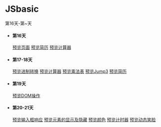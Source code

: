 # JSbasic
第16天-第~天
<ul>
  <li>
    <h4>第16天</h4>
    <a href="https://dcxavier.github.io/JSbasic/organize.html">预览页面</a>
    <a href="https://dcxavier.github.io/JSbasic/resume.html">预览简历</a>
    <a href="https://dcxavier.github.io/JSbasic/arithmetic.html">预览计算器</a>
  </li>
  <li>
    <h4>第17-18天</h4>
    <a href="https://dcxavier.github.io/JSbasic/conversion.html">预览进制转换</a>
    <a href="https://dcxavier.github.io/JSbasic/arithmetic.html">预览计算器</a>
    <a href="https://dcxavier.github.io/JSbasic/times-table.html">预览乘法表</a>
    <a href="https://dcxavier.github.io/JSbasic/jump3.html">预览Jump3</a>
    <a href="https://dcxavier.github.io/JSbasic/resume.html">预览简历</a>
  </li>
  <li>
    <h4>第19天</h4>
    <a href="https://dcxavier.github.io/JSbasic/find.html">预览DOM操作</a>
  </li>
  <li>
    <h4>第20-21天</h4>
    <a href="https://dcxavier.github.io/JSbasic/submit.html">预览输入框响应</a>
    <a href="https://dcxavier.github.io/JSbasic/hide-and-show.html">预览元素的显示及隐藏</a>
    <a href="https://dcxavier.github.io/JSbasic/color.html">预览颜色</a>
    <a href="https://dcxavier.github.io/JSbasic/timeout.html">预览计时器</a>
    <a href="https://dcxavier.github.io/JSbasic/smile.html">预览动态笑脸</a>
  </li>
</ul>

